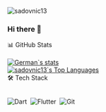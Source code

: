 <p align="left"> <img src="https://komarev.com/ghpvc/?username=sadovnic13&label=Profile%20views&color=0e75b6&style=flat" alt="sadovnic13" /> </p>

### Hi there 👋

<!--
**sadovnic13/sadovnic13** is a ✨ _special_ ✨ repository because its `README.md` (this file) appears on your GitHub profile.

Here are some ideas to get you started:

- 🔭 I’m currently working on ...
- 🌱 I’m currently learning ...
- 👯 I’m looking to collaborate on ...
- 🤔 I’m looking for help with ...
- 💬 Ask me about ...
- 📫 How to reach me: ...
- 😄 Pronouns: ...
- ⚡ Fun fact: ...
-->

  <summary>📊 GitHub Stats</summary>
  
  <br/>
    <a href="https://github.com/sadovnic13"><img alt="German`s stats" src="https://github-readme-stats.vercel.app/api?username=sadovnic13&theme=dark" /></a>
  <br/>
    <a href="https://github.com/sadovnic13"><img alt="sadovnic13`s Top Languages" src="https://github-readme-stats.vercel.app/api/top-langs/?username=sadovnic13&langs_count=10&layout=compact&theme=dark" /></a>
<br/>
<summary>🛠 Tech Stack</summary>
<br/>

![Dart](https://img.shields.io/badge/dart-%230175C2.svg?style=for-the-badge&logo=dart&logoColor=white)&nbsp;
![Flutter](https://img.shields.io/badge/Flutter-%2302569B.svg?style=for-the-badge&logo=Flutter&logoColor=white)&nbsp;
![Git](https://img.shields.io/badge/-Git-05122A?style=flat&logo=git)&nbsp;

